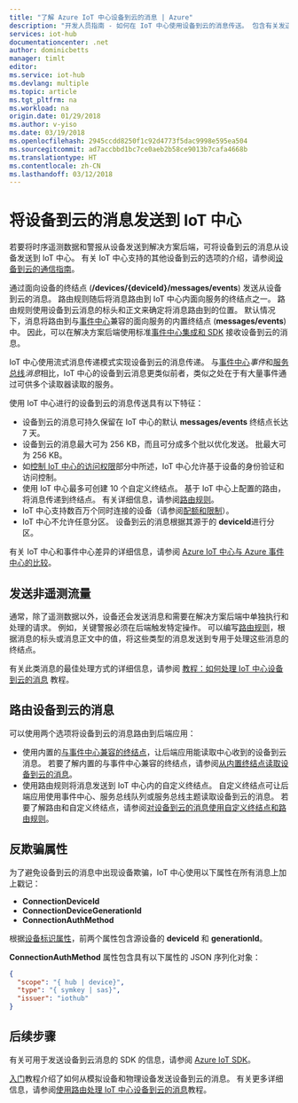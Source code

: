 ```yaml
---
title: "了解 Azure IoT 中心设备到云的消息 | Azure"
description: "开发人员指南 - 如何在 IoT 中心使用设备到云的消息传送。 包含有关发送遥测数据和非遥测数据，以及使用路由传送消息的信息。"
services: iot-hub
documentationcenter: .net
author: dominicbetts
manager: timlt
editor: 
ms.service: iot-hub
ms.devlang: multiple
ms.topic: article
ms.tgt_pltfrm: na
ms.workload: na
origin.date: 01/29/2018
ms.author: v-yiso
ms.date: 03/19/2018
ms.openlocfilehash: 2945ccdd8250f1c92d4773f5dac9998e595ea504
ms.sourcegitcommit: ad7accbbd1bc7ce0aeb2b58ce9013b7cafa4668b
ms.translationtype: HT
ms.contentlocale: zh-CN
ms.lasthandoff: 03/12/2018
---
```

# <a name="send-device-to-cloud-messages-to-iot-hub"></a>将设备到云的消息发送到 IoT 中心

若要将时序遥测数据和警报从设备发送到解决方案后端，可将设备到云的消息从设备发送到 IoT 中心。 有关 IoT 中心支持的其他设备到云的选项的介绍，请参阅[设备到云的通信指南][lnk-d2c-guidance]。

通过面向设备的终结点 (**/devices/{deviceId}/messages/events**) 发送从设备到云的消息。 路由规则随后将消息路由到 IoT 中心内面向服务的终结点之一。 路由规则使用设备到云消息的标头和正文来确定将消息路由到的位置。 默认情况下，消息将路由到与[事件中心][lnk-event-hubs]兼容的面向服务的内置终结点 (**messages/events**) 中。 因此，可以在解决方案后端使用标准[事件中心集成和 SDK][lnk-compatible-endpoint] 接收设备到云的消息。

IoT 中心使用流式消息传递模式实现设备到云的消息传递。 与[事件中心][lnk-event-hubs]*事件*和[服务总线][lnk-servicebus]*消息*相比，IoT 中心的设备到云消息更类似前者，类似之处在于有大量事件通过可供多个读取器读取的服务。

使用 IoT 中心进行的设备到云的消息传送具有以下特征：

* 设备到云的消息可持久保留在 IoT 中心的默认 **messages/events** 终结点长达 7 天。
* 设备到云的消息最大可为 256 KB，而且可分成多个批以优化发送。 批最大可为 256 KB。
* 如[控制 IoT 中心的访问权限][lnk-devguide-security]部分中所述，IoT 中心允许基于设备的身份验证和访问控制。
* 使用 IoT 中心最多可创建 10 个自定义终结点。 基于 IoT 中心上配置的路由，将消息传递到终结点。 有关详细信息，请参阅[路由规则](#routing-rules)。
* IoT 中心支持数百万个同时连接的设备（请参阅[配额和限制][lnk-quotas]）。
* IoT 中心不允许任意分区。 设备到云的消息根据其源于的 **deviceId**进行分区。

有关 IoT 中心和事件中心差异的详细信息，请参阅 [Azure IoT 中心与 Azure 事件中心的比较][lnk-comparison]。

## <a name="send-non-telemetry-traffic"></a>发送非遥测流量

通常，除了遥测数据以外，设备还会发送消息和需要在解决方案后端中单独执行和处理的请求。 例如，关键警报必须在后端触发特定操作。 可以编写[路由规则][lnk-devguide-custom]，根据消息的标头或消息正文中的值，将这些类型的消息发送到专用于处理这些消息的终结点。

有关此类消息的最佳处理方式的详细信息，请参阅 [教程：如何处理 IoT 中心设备到云的消息][lnk-d2c-tutorial] 教程。

## <a name="route-device-to-cloud-messages"></a>路由设备到云的消息

可以使用两个选项将设备到云的消息路由到后端应用：

* 使用内置的[与事件中心兼容的终结点][lnk-compatible-endpoint]，让后端应用能读取中心收到的设备到云消息。 若要了解内置的与事件中心兼容的终结点，请参阅[从内置终结点读取设备到云的消息][lnk-devguide-builtin]。
* 使用路由规则将消息发送到 IoT 中心内的自定义终结点。 自定义终结点可让后端应用使用事件中心、服务总线队列或服务总线主题读取设备到云的消息。 若要了解路由和自定义终结点，请参阅[对设备到云的消息使用自定义终结点和路由规则][lnk-devguide-custom]。

## <a name="anti-spoofing-properties"></a>反欺骗属性

为了避免设备到云的消息中出现设备欺骗，IoT 中心使用以下属性在所有消息上加上戳记：

* **ConnectionDeviceId**
* **ConnectionDeviceGenerationId**
* **ConnectionAuthMethod**

根据[设备标识属性][lnk-device-properties]，前两个属性包含源设备的 **deviceId** 和 **generationId**。

**ConnectionAuthMethod** 属性包含具有以下属性的 JSON 序列化对象：

```json
{
  "scope": "{ hub | device}",
  "type": "{ symkey | sas}",
  "issuer": "iothub"
}
```

## <a name="next-steps"></a>后续步骤

有关可用于发送设备到云消息的 SDK 的信息，请参阅 [Azure IoT SDK][lnk-sdks]。

[入门][lnk-get-started]教程介绍了如何从模拟设备和物理设备发送设备到云的消息。 有关更多详细信息，请参阅[使用路由处理 IoT 中心设备到云的消息][lnk-d2c-tutorial]教程。

[lnk-devguide-builtin]: ./iot-hub-devguide-messages-read-builtin.md
[lnk-devguide-custom]: ./iot-hub-devguide-messages-read-custom.md
[lnk-comparison]: ./iot-hub-compare-event-hubs.md
[lnk-d2c-guidance]: ./iot-hub-devguide-d2c-guidance.md
[lnk-get-started]: ./iot-hub-get-started.md

[lnk-event-hubs]: /event-hubs/
[lnk-servicebus]: /service-bus-messaging/
[lnk-quotas]: ./iot-hub-devguide-quotas-throttling.md
[lnk-sdks]: ./iot-hub-devguide-sdks.md
[lnk-compatible-endpoint]: ./iot-hub-devguide-messages-read-builtin.md
[lnk-device-properties]: ./iot-hub-devguide-identity-registry.md#device-identity-properties
[lnk-devguide-security]: ./iot-hub-devguide-security.md
[lnk-d2c-tutorial]: ./iot-hub-csharp-csharp-process-d2c.md
